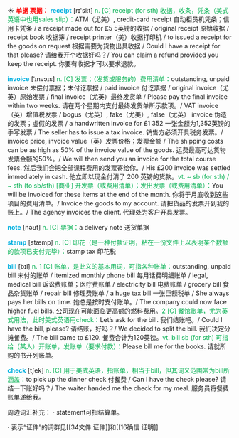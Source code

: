 ☀ <font color="red">**单据 票据：**</font>
<font color="sky blue">**receipt**</font> [rɪ'si:t] 
<font color="#00b050">n. [C] receipt (for sth) 收据，收条，凭条（美式英语中也用sales slip）：</font>ATM（尤美）, credit-card receipt 自动柜员机凭条；信用卡凭条 / a receipt made out for £5 5英镑的收据 / original receipt 原始收据 / receipt book 收据簿 / receipt printer（美）收据打印机 / to issued a receipt for the goods on request 根据需要为货物出具收据 / Could I have a receipt for that please? 请给我开个收据好吗？/ You can claim a refund provided you keep the receipt. 你要有收据才可以要求退款。
           
<font color="sky blue">**invoice**</font> [ˈɪnvɔɪs]
<font color="#00b050">n. [C] 发票；（发货或服务的）费用清单：</font>outstanding, unpaid invoice 未偿付票据；未付讫票据 / paid invoice 付讫票据 / original invoice（尤英）原始发票 / final invoice（尤英）最终发货单 / Please pay the final invoice within two weeks. 请在两个星期内支付最终发货单所示款项。/ VAT invoice（英）增值税发票 / bogus（尤英）, fake（尤美）, false（尤英） invoice 伪造的发票；虚假的发票 / a handwritten invoice for £1 352 一张金额为1,352英镑的手写发票 / The seller has to issue a tax invoice. 销售方必须开具税务发票。/ invoice price, invoice value（英）发票价格；发票金额 / The shipping costs can be as high as 50% of the invoice value of the goods. 运费最高可达货物发票金额的50%。/ We will then send you an invoice for the total course fees. 然后我们会把全部课程费用的发票寄给你。/ His £200 invoice was settled immediately in cash. 他立即以现金付清了 200 英镑的货款。<font color="#00b050">vt. ~ sb (for sth) / ~ sth (to sb/sth) [商业] 开发票（或费用清单）；发出发票（或费用清单）：</font>You will be invoiced for these items at the end of the month. 你将于月底收到这些项目的费用清单。/ Invoice the goods to my account. 请把货品的发票开到我的账上。/ The agency invoices the client. 代理处为客户开具发票。

<font color="sky blue">**note**</font> [nəʊt] 
<font color="#00b050">n. [C] 票据：</font>a delivery note 送货单据

<font color="sky blue">**stamp**</font> [stæmp] 
<font color="#00b050">n. [C] 印花（是一种付款证明，粘在一份文件上以表明某个数额的款项已支付完毕）：</font>stamp tax 印花税

<font color="sky blue">**bill**</font> [bɪl] 
<font color="#00b050">n. 1 [C] 账单，是此义的基本用词，可指各种账单：</font>outstanding, unpaid bill 未付的账单 / itemized monthly phone bill 每月话费明细账单 / legal, medical bill 诉讼费账单；医疗费账单 / electricity bill 电费账单 / grocery bill 食品杂货账单 / repair bill 修理费账单 / a huge tax bill 一张巨额税单 / She always pays her bills on time. 她总是按时支付账单。/ The company could now face higher fuel bills. 公司现在可能面临更高额的燃料费用。<font color="#00b050">2 [C] 餐馆账单，尤为英式用法，此时美式英语用check：</font>Let’s ask for the bill. 我们结账吧。/ Could I have the bill, please? 请结账，好吗？/ We decided to split the bill. 我们决定分摊餐费。/ The bill came to £120. 餐费合计为120英镑。<font color="#00b050">vt. bill sb (for sth) 可指给（某人）开账单，发账单（要求付款）：</font>Please bill me for the books. 请就所购的书开列账单。

<font color="sky blue">**check**</font> [tʃek] 
<font color="#00b050">n. [C] 用于美式英语，指账单，相当于bill，但其词义范围常为bill所涵盖：</font>to pick up the dinner check 付餐费 / Can I have the check please? 请结一下账好吗？/ The waiter handed me the check for my meal. 服务员将餐费账单递给我。

周边词汇补充：
· statement可指结算单。

· 表示“证件”的词群见[[34文件 证件]]和[[16确信 证明]]
